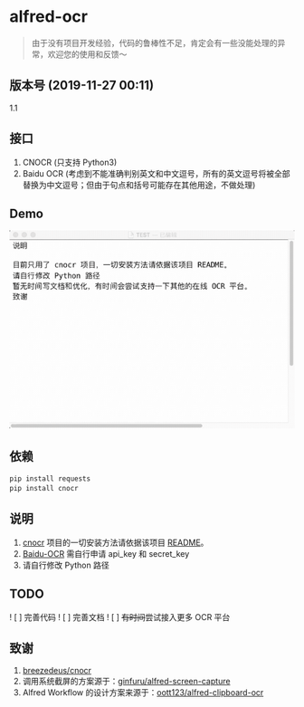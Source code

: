 # alfred-ocr

> 由于没有项目开发经验，代码的鲁棒性不足，肯定会有一些没能处理的异常，欢迎您的使用和反馈～

## 版本号 (2019-11-27 00:11)

1.1

## 接口

1. CNOCR (只支持 Python3)
2. Baidu OCR (考虑到不能准确判别英文和中文逗号，所有的英文逗号将被全部替换为中文逗号；但由于句点和括号可能存在其他用途，不做处理)

## Demo

![Demo](./demo.gif)

## 依赖

``` python
pip install requests
pip install cnocr
```

## 说明

1. [cnocr](https://github.com/breezedeus/cnocr) 项目的一切安装方法请依据该项目 [README](https://github.com/breezedeus/cnocr/blob/master/README.md)。
2. [Baidu-OCR](https://ai.baidu.com/tech/ocr) 需自行申请 api_key 和 secret_key
3. 请自行修改 Python 路径

## TODO
! [ ] 完善代码
! [ ] 完善文档
! [ ] ~~有时间~~尝试接入更多 OCR 平台

## 致谢

1. [breezedeus/cnocr](https://github.com/breezedeus/cnocr)
2. 调用系统截屏的方案源于：[ginfuru/alfred-screen-capture](https://github.com/ginfuru/alfred-screen-capture)
3. Alfred Workflow 的设计方案来源于：[oott123/alfred-clipboard-ocr](https://github.com/oott123/alfred-clipboard-ocr)